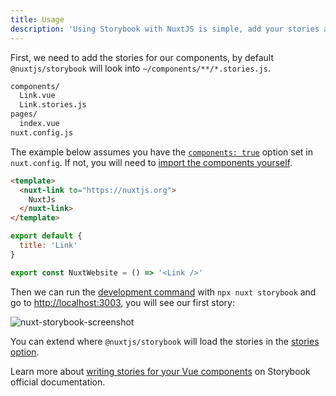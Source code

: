 ```yaml
---
title: Usage
description: 'Using Storybook with NuxtJS is simple, add your stories and run nuxt storybook command.'
---
```


First, we need to add the stories for our components, by default `@nuxtjs/storybook` will look into `~/components/**/*.stories.js`.

```bash
components/
  Link.vue
  Link.stories.js
pages/
  index.vue
nuxt.config.js
```

<alert type="warning">

The example below assumes you have the [`components: true`](https://github.com/nuxt/components#usage) option set in `nuxt.config`. If not, you will need to [import the components yourself](https://github.com/nuxt-community/storybook/issues/234#issuecomment-789655639).

</alert>

<code-group>

  ```html [Link.vue]
  <template>
    <nuxt-link to="https://nuxtjs.org">
      NuxtJs
    </nuxt-link>
  </template>
  ```


  ```js [Link.stories.js]
  export default {
    title: 'Link'
  }

  export const NuxtWebsite = () => '<Link />'
  ```

</code-group>

Then we can run the [development command](/getting-started/commands#development) with `npx nuxt storybook` and go to [http://localhost:3003](http://localhost:3003), you will see our first story:

![nuxt-storybook-screenshot](/screenshot.png)

<alert type="info">

You can extend where `@nuxtjs/storybook` will load the stories in the [stories option](/api/options#stories).

</alert>

Learn more about [writing stories for your Vue components](https://storybook.js.org/docs/guides/guide-vue/#step-4-write-your-stories) on Storybook official documentation.
